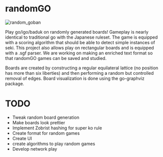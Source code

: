 # randomGO

![random_goban](https://user-images.githubusercontent.com/58280110/113188912-3d4d0a80-9220-11eb-9a73-12762b3b4a99.png)

Play go/igo/baduk on randomly generated boards! Gameplay is nearly identical to traditional go with the Japanese ruleset. The game is equipped with a scoring algorithm that should be able to detect simple instances of seki. This project also allows play on rectangular boards and is equipped with a .sgf parser. We are working on making an enriched text format so that randomGO games can be saved and studied. 

Boards are created by constructing a regular equilateral lattice (no position has more than six liberties) and then performing a random but controlled removal of edges. Board visualization is done using the go-graphviz package.


# TODO
 - Tweak random board generation
 - Make boards look prettier 
 - Implement Zobrist hashing for super ko rule
 - Create format for random games
 - Create UI
 - create algorithms to play random games
 - Develop network play

